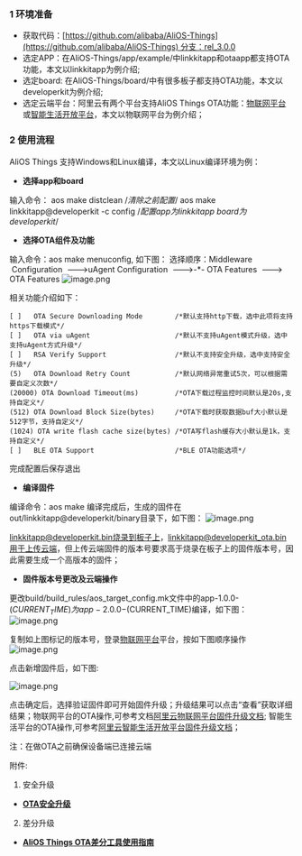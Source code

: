 ### 1 环境准备
* 获取代码：[https://github.com/alibaba/AliOS-Things](https://github.com/alibaba/AliOS-Things) 分支：rel_3.0.0
* 选定APP：在AliOS-Things/app/example/中linkkitapp和otaapp都支持OTA功能，本文以linkkitapp为例介绍;
* 选定board: 在AliOS-Things/board/中有很多板子都支持OTA功能，本文以developerkit为例介绍;
* 选定云端平台：阿里云有两个平台支持AliOS Things OTA功能：[物联网平台](http://iot.console.aliyun.com/)或[智能生活开放平台](https://living.aliyun.com/)，本文以物联网平台为例介绍；
### 2 使用流程
AliOS Things 支持Windows和Linux编译，本文以Linux编译环境为例：

- **选择app和board**

输入命令：
aos make distclean /*清除之前配置*/
aos make linkkitapp@developerkit -c config /*配置app为linkkitapp board为developerkit*/

- **选择OTA组件及功能**

输入命令：aos make menuconfig, 如下图：
选择顺序：Middleware  Configuration  --->uAgent Configuration  --->-*- OTA Features  ---> OTA Features
![image.png](https://gw.alicdn.com/tfs/TB1YE3ZhuL2gK0jSZFmXXc7iXXa-957-771.png)

相关功能介绍如下：

    [ ]   OTA Secure Downloading Mode        /*默认支持http下载，选中此项将支持https下载模式*/ 
    [ ]   OTA via uAgent                     /*默认不支持uAgent模式升级，选中支持uAgent方式升级*/
    [ ]   RSA Verify Support                 /*默认不支持安全升级，选中支持安全升级*/
    (5)   OTA Download Retry Count           /*默认网络异常重试5次，可以根据需要自定义次数*/
    (20000) OTA Download Timeout(ms)         /*OTA下载过程监控时间默认是20s,支持自定义*/
    (512) OTA Download Block Size(bytes)     /*OTA下载时获取数据buf大小默认是512字节，支持自定义*/
    (1024) OTA write flash cache size(bytes) /*OTA写flash缓存大小默认是1k，支持自定义*/
    [ ]   BLE OTA Support                    /*BLE OTA功能选项*/
完成配置后保存退出

- **编译固件**

编译命令：aos make 编译完成后，生成的固件在out/linkkitapp@developerkit/binary目录下，如下图：
![image.png](https://gw.alicdn.com/tfs/TB1Pa71hET1gK0jSZFrXXcNCXXa-696-234.jpg)

linkkitapp@developerkit.bin烧录到板子上，linkkitapp@developerkit_ota.bin用于上传云端，但上传云端固件的版本号要求高于烧录在板子上的固件版本号，因此需要生成一个高版本的固件；

- **固件版本号更改及云端操作**

更改build/build_rules/aos_target_config.mk文件中的app-1.0.0-$(CURRENT_TIME)为app-2.0.0-$(CURRENT_TIME)编译，如下图：
![image.png](https://gw.alicdn.com/tfs/TB1MG34hAT2gK0jSZPcXXcKkpXa-929-741.png)

复制如上图标记的版本号，登录[物联网平台](http://iot.console.aliyun.com/)平台，按如下图顺序操作
![image.png](https://gw.alicdn.com/tfs/TB19Ow1hEH1gK0jSZSyXXXtlpXa-1881-835.png)

点击新增固件后，如下图:

![image.png](https://gw.alicdn.com/tfs/TB1bgZ2hET1gK0jSZFrXXcNCXXa-771-808.png)

点击确定后，选择验证固件即可开始固件升级；升级结果可以点击“查看”获取详细结果；物联网平台的OTA操作,可参考文档[阿里云物联网平台固件升级文档](https://help.aliyun.com/document_detail/58328.html); 智能生活平台的OTA操作,可参考[阿里云智能生活开放平台固件升级文档](https://living.aliyun.com/doc#fxvw5z.html)；

注：在做OTA之前确保设备端已连接云端

附件:
1. 安全升级
* [**OTA安全升级**](https://github.com/alibaba/AliOS-Things/wiki/OTA%E5%AE%89%E5%85%A8%E5%8D%87%E7%BA%A7)
2. 差分升级
* [**AliOS Things OTA差分工具使用指南**](https://github.com/alibaba/AliOS-Things/wiki/OTA-Diff-Tools--User-Guide)

